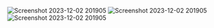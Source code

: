 ![Screenshot 2023-12-02 201905](https://github.com/abhinab-choudhury/Programming_Assignment_3_SEM_1/assets/132006996/81668fee-6e1e-4d56-9bf8-7065a270d6d6)
![Screenshot 2023-12-02 201905](https://github.com/abhinab-choudhury/Programming_Assignment_3_SEM_1/assets/132006996/e4cff6c2-54f6-4ca6-bbf4-801d1a170c13)
![Screenshot 2023-12-02 201905](https://github.com/abhinab-choudhury/Programming_Assignment_3_SEM_1/assets/132006996/a6f8f280-358a-4dca-80b0-b3e9c21ca81f)
